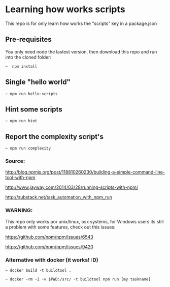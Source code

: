 # Learning how works scripts

This repo is for only learn how works the "scripts" key in a package.json

## Pre-requisites

You only need node the lastest version, then download this repo
and run into the cloned folder:

```
~  npm install
```

## Single "hello world"

```
~ npm run hello-scripts
```

## Hint some scripts

```
~ npm run hint
```

## Report the complexity script's

```
~ npm run complexity
```

### Source:

http://blog.npmjs.org/post/118810260230/building-a-simple-command-line-tool-with-npm

http://www.jayway.com/2014/03/28/running-scripts-with-npm/

http://substack.net/task_automation_with_npm_run


### WARNING:

This repo only works por unix/linux, osx systems, for Windows users its still a problem with some features, check out this issues:

https://github.com/npm/npm/issues/6543

https://github.com/npm/npm/issues/9420

### Alternative with docker (it works! :D)


```
~ docker build -t buildtool .
```


```
~ docker -rm -i -v $PWD:/src/ -t buildtool npm run [my taskname]
```

